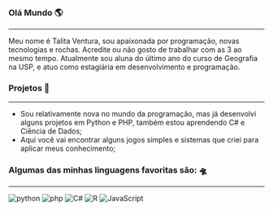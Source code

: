 ### Olá Mundo 🌎
---------------------------------------------------------------------------------------------------------------------------------------
Meu nome é Talita Ventura, sou apaixonada por programação, novas tecnologias e rochas.
Acredite ou não gosto de trabalhar com as 3 ao mesmo tempo. Atualmente sou aluna do último ano do curso de Geografia na USP, e atuo como estagiária em desenvolvimento e programação.

### Projetos 🚀
---------------------------------------------------------------------------------------------------------------------------------------
* Sou relativamente nova no mundo da programação, mas já desenvolvi alguns projetos em Python e PHP, também estou aprendendo C# e Ciência de Dados;
* Aqui você vai encontrar alguns jogos simples e sistemas que criei para aplicar meus conhecimento;

### Algumas das minhas linguagens favoritas são: 🛸
---------------------------------------------------------------------------------------------------------------------------------------
![python](https://img.shields.io/badge/Python-3776AB?style=for-the-badge&logo=python&logoColor=white) ![php](https://img.shields.io/badge/PHP-777BB4?style=for-the-badge&logo=php&logoColor=white) ![C#](https://img.shields.io/badge/C%23-239120?style=for-the-badge&logo=c-sharp&logoColor=white
) ![R](https://img.shields.io/badge/R-276DC3?style=for-the-badge&logo=r&logoColor=white) ![JavaScript](https://img.shields.io/badge/JavaScript-F7DF1E?style=for-the-badge&logo=javascript&logoColor=black)



